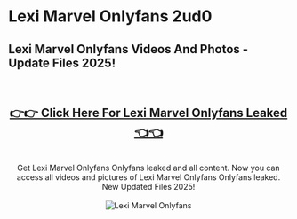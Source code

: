 # Lexi Marvel Onlyfans 2ud0

<h2>Lexi Marvel Onlyfans Videos And Photos - Update Files 2025!</h2>
<br>
<div align="center">
<h2><a href="https://213.232.235.80/live/video.php?q=lexi-marvel-onlyfans" rel="nofollow">👉👉 Click Here For Lexi Marvel Onlyfans Leaked 👈👈</a></h2>

<br>
Get Lexi Marvel Onlyfans Onlyfans leaked and all content. Now you can access all videos and pictures of Lexi Marvel Onlyfans Onlyfans leaked. New Updated Files 2025!
<br>
<br>
<a href="https://213.232.235.80/live/video.php?q=lexi-marvel-onlyfans" rel="nofollow" data-target="animated-image.originalLink"><img src="https://i.imgur.com/dJHk4Zq.gif" alt="Lexi Marvel Onlyfans" style="max-width: 100%; display: inline-block;" data-target="animated-image.originalImage"></a>
</div>
<br>